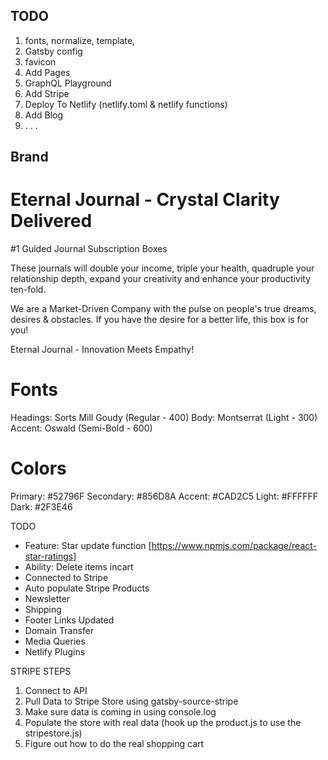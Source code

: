 ## TODO

1. fonts, normalize, template,
2. Gatsby config
3. favicon
4. Add Pages
5. GraphQL Playground
6. Add Stripe
7. Deploy To Netlify (netlify.toml & netlify functions)
8. Add Blog
9. . . .

## Brand

# Eternal Journal - Crystal Clarity Delivered

#1 Guided Journal Subscription Boxes

These journals will double your income, triple your health, quadruple your relationship depth, expand your creativity and enhance your productivity ten-fold.

We are a Market-Driven Company with the pulse on people's true dreams, desires & obstacles. If you have the desire for a better life, this box is for you!

Eternal Journal - Innovation Meets Empathy!

# Fonts

Headings: Sorts Mill Goudy (Regular - 400)
Body: Montserrat (Light - 300)
Accent: Oswald (Semi-Bold - 600)

# Colors

Primary: #52796F
Secondary: #856D8A
Accent: #CAD2C5
Light: #FFFFFF
Dark: #2F3E46

TODO

- Feature: Star update function [https://www.npmjs.com/package/react-star-ratings]
- Ability: Delete items incart
- Connected to Stripe
- Auto populate Stripe Products
- Newsletter
- Shipping
- Footer Links Updated
- Domain Transfer
- Media Queries
- Netlify Plugins

STRIPE STEPS

1. Connect to API
2. Pull Data to Stripe Store using gatsby-source-stripe
3. Make sure data is coming in using console.log
4. Populate the store with real data (hook up the product.js to use the stripestore.js)
5. Figure out how to do the real shopping cart
